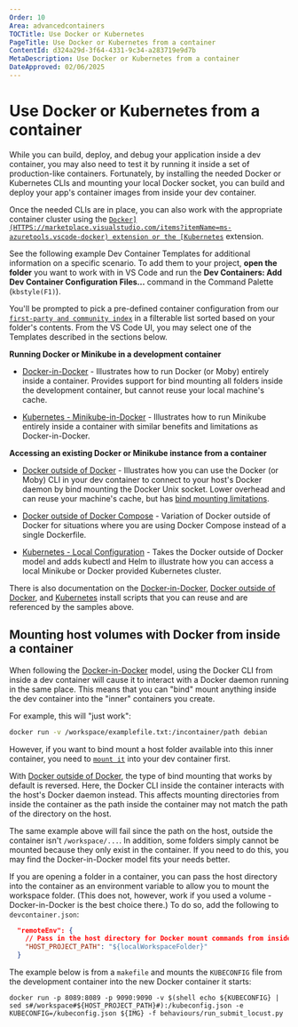 ```yaml
---
Order: 10
Area: advancedcontainers
TOCTitle: Use Docker or Kubernetes
PageTitle: Use Docker or Kubernetes from a container
ContentId: d324a29d-3f64-4331-9c34-a283719e9d7b
MetaDescription: Use Docker or Kubernetes from a container
DateApproved: 02/06/2025
---
```


# Use Docker or Kubernetes from a container

While you can build, deploy, and debug your application inside a dev container,
you may also need to test it by running it inside a set of production-like
containers. Fortunately, by installing the needed Docker or Kubernetes CLIs and
mounting your local Docker socket, you can build and deploy your app's container
images from inside your dev container.

Once the needed CLIs are in place, you can also work with the appropriate
container cluster using the
[`Docker](HTTPS://marketplace.visualstudio.com/items?itemName=ms-azuretools.vscode-docker)
extension or the
[Kubernetes`](HTTPS://marketplace.visualstudio.com/items?itemName=ms-kubernetes-tools.vscode-kubernetes-tools)
extension.

See the following example Dev Container Templates for additional information on
a specific scenario. To add them to your project, **open the folder** you want
to work with in VS Code and run the **Dev Containers: Add Dev Container
Configuration Files...** command in the Command Palette (`kbstyle(F1)`).

You'll be prompted to pick a pre-defined container configuration from our
[`first-party and community index`](HTTPS://containers.dev/templates) in a
filterable list sorted based on your folder's contents. From the VS Code UI, you
may select one of the Templates described in the sections below.

**Running Docker or Minikube in a development container**

- [Docker-in-Docker](https://github.com/devcontainers/templates/tree/main/src/docker-in-docker) -
  Illustrates how to run Docker (or Moby) entirely inside a container. Provides
  support for bind mounting all folders inside the development container, but
  cannot reuse your local machine's cache.

- [Kubernetes - Minikube-in-Docker](https://github.com/devcontainers/templates/tree/main/src/kubernetes-helm-minikube) -
  Illustrates how to run Minikube entirely inside a container with similar
  benefits and limitations as Docker-in-Docker.

**Accessing an existing Docker or Minikube instance from a container**

- [Docker outside of Docker](https://github.com/devcontainers/templates/tree/main/src/docker-outside-of-docker) -
  Illustrates how you can use the Docker (or Moby) CLI in your dev container to
  connect to your host's Docker daemon by bind mounting the Docker Unix socket.
  Lower overhead and can reuse your machine's cache, but has
  [bind mounting limitations](#mounting-host-volumes-with-docker-from-inside-a-container).

- [Docker outside of Docker Compose](https://github.com/devcontainers/templates/tree/main/src/docker-outside-of-docker-compose) -
  Variation of Docker outside of Docker for situations where you are using
  Docker Compose instead of a single Dockerfile.

- [Kubernetes - Local Configuration](https://github.com/devcontainers/templates/tree/main/src/kubernetes-helm) -
  Takes the Docker outside of Docker model and adds kubectl and Helm to
  illustrate how you can access a local Minikube or Docker provided Kubernetes
  cluster.

There is also documentation on the
[Docker-in-Docker](https://github.com/devcontainers/features/tree/main/src/docker-in-docker),
[Docker outside of Docker](https://github.com/devcontainers/features/tree/main/src/docker-outside-of-docker),
and
[Kubernetes](https://github.com/devcontainers/features/tree/main/src/kubectl-helm-minikube)
install scripts that you can reuse and are referenced by the samples above.

## Mounting host volumes with Docker from inside a container

When following the
[Docker-in-Docker](https://github.com/devcontainers/templates/tree/main/src/docker-in-docker)
model, using the Docker CLI from inside a dev container will cause it to
interact with a Docker daemon running in the same place. This means that you can
"bind" mount anything inside the dev container into the "inner" containers you
create.

For example, this will "just work":

```bash
docker run -v /workspace/examplefile.txt:/incontainer/path debian
```

However, if you want to bind mount a host folder available into this inner
container, you need to
[`mount it`](/remote/advancedcontainers/add-local-file-mount.md) into your dev
container first.

With
[Docker outside of Docker](https://github.com/devcontainers/templates/tree/main/src/docker-outside-of-docker),
the type of bind mounting that works by default is reversed. Here, the Docker
CLI inside the container interacts with the host's Docker daemon instead. This
affects mounting directories from inside the container as the path inside the
container may not match the path of the directory on the host.

The same example above will fail since the path on the host, outside the
container isn't `/workspace/...`. In addition, some folders simply cannot be
mounted because they only exist in the container. If you need to do this, you
may find the Docker-in-Docker model fits your needs better.

If you are opening a folder in a container, you can pass the host directory into
the container as an environment variable to allow you to mount the workspace
folder. (This does not, however, work if you used a volume - Docker-in-Docker is
the best choice there.) To do so, add the following to `devcontainer.json`:

```json
  "remoteEnv": {
    // Pass in the host directory for Docker mount commands from inside the container
    "HOST_PROJECT_PATH": "${localWorkspaceFolder}"
  }
```

The example below is from a `makefile` and mounts the `KUBECONFIG` file from the
development container into the new Docker container it starts:

```make
docker run -p 8089:8089 -p 9090:9090 -v $(shell echo ${KUBECONFIG} | sed s#/workspace#${HOST_PROJECT_PATH}#):/kubeconfig.json -e KUBECONFIG=/kubeconfig.json ${IMG} -f behaviours/run_submit_locust.py
```
